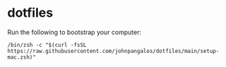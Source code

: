 # dotfiles

Run the following to bootstrap your computer:

```
/bin/zsh -c "$(curl -fsSL https://raw.githubusercontent.com/johnpangalos/dotfiles/main/setup-mac.zsh)"
```
